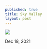 ```yaml
---
published: true
title: Sky Valley
layout: post
---
```



![]({{site.baseurl}}/images/Acatenango-01.jpg)

Dec 18, 2021

